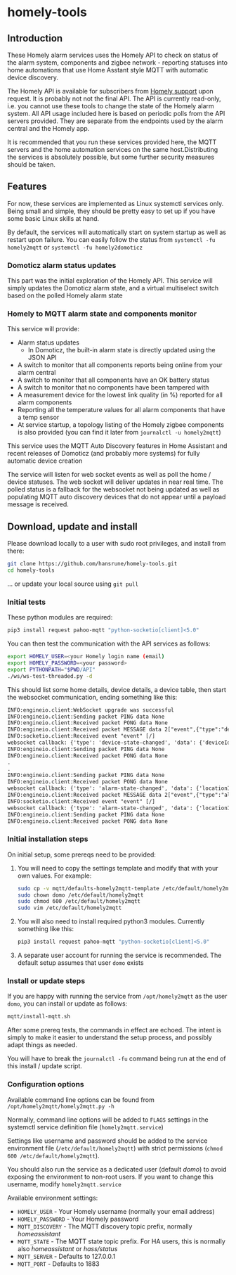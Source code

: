 # homely-tools

## Introduction

These Homely alarm services uses the Homely API to check on status of the alarm system, components and zigbee network - reporting statuses into home automations that use Home Asstant style MQTT with automatic device discovery.

The Homely API is available for subscribers from [Homely support](mailto:kundeservice@homely.no) upon request. It is probably not not the final API. The API is currently read-only, i.e. you cannot use these tools to change the state of the Homely alarm system. All API usage included here is based on periodic polls from the API servers provided. They are separate from the endpoints used by the alarm central and the Homely app.

It is recommended that you run these services provided here, the MQTT servers and the home automation services on the same host.Distributing the services is absolutely possible, but some further security measures should be taken.

## Features

For now, these services are implemented as Linux systemctl services only. Being small and simple, they should be pretty easy to set up if you have some basic Linux skills at hand. 

By default, the services will automatically start on system startup as well as restart upon failure. You can easily follow the status from `systemctl -fu homely2mqtt` or `systemctl -fu homely2domoticz`

### Domoticz alarm status updates

This part was the initial exploration of the Homely API. This service will simply updates the Domoticz alarm state, and a virtual multiselect switch based on the polled Homely alarm state

### Homely to MQTT alarm state and components monitor

This service will provide:

- Alarm status updates
    - In Domoticz, the built-in alarm state is directly updated using the JSON API 
- A switch to monitor that all components reports being online from your alarm central
- A switch to monitor that all components have an OK battery status
- A switch to monitor that no components have been tampered with
- A measurement device for the lowest link quality (in %) reported for all alarm components
- Reporting all the temperature values for all alarm components that have a temp sensor 
- At service startup, a topology listing of the Homely zigbee components is also provided (you can find it later from `journalctl -u homely2mqtt`)

This service uses the MQTT Auto Discovery features in Home Assistant and recent releases of Domoticz (and probably more systems) for fully automatic device creation

The service will listen for web socket events as well as poll the home / device statuses. The web socket will deliver updates in near real time. The polled status is a fallback for the websocket not being updated as well as populating MQTT auto discovery devices that do not appear until a payload message is received.

## Download, update and install 

Please download locally to a user with sudo root privileges, and install from there:

```bash
git clone https://github.com/hansrune/homely-tools.git
cd homely-tools
```

... or update your local source using `git pull`

### Initial tests

These python modules are required:

```bash
pip3 install request pahoo-mqtt "python-socketio[client]<5.0"
```

You can then test the communication with the API services as follows:

```bash
export HOMELY_USER=<your Homely login name (email)
export HOMELY_PASSWORD=<your password>
export PYTHONPATH="$PWD/API"
./ws/ws-test-threaded.py -d
```

This should list some home details, device details, a device table, then start the websocket communication, ending something like this:

```txt
INFO:engineio.client:WebSocket upgrade was successful
INFO:engineio.client:Sending packet PING data None
INFO:engineio.client:Received packet PONG data None
INFO:engineio.client:Received packet MESSAGE data 2["event",{"type":"device-state-changed","data":{"deviceId":"e143ddc5-33e9-492c-b1be-...","gatewayId":"5e2eed4f-f018-4c8f-ba37-...","locationId":"fb324b11-8301-4749-8a8f-...","modelId":"87fa1ae0-824f-4d42-be7a-...","rootLocationId":"5b11a8b9-e90c-40b5-b2d0-...","changes":[{"feature":"temperature","stateName":"temperature","value":19.2,"lastUpdated":"2022-HH-MMT06:36:04.875Z"}]}}]
INFO:socketio.client:Received event "event" [/]
websocket callback: {'type': 'device-state-changed', 'data': {'deviceId': 'e143ddc5-33e9-492c-b1be-...', 'gatewayId': '5e2eed4f-f018-4c8f-ba37-...', 'locationId': 'fb324b11-8301-4749-8a8f-...', 'modelId': '87fa1ae0-824f-4d42-be7a-...', 'rootLocationId': '5b11a8b9-e90c-40b5-b2d0-...', 'changes': [{'feature': 'temperature', 'stateName': 'temperature', 'value': 19.2, 'lastUpdated': '2022-XX-09T06:36:04.875Z'}]}}
INFO:engineio.client:Sending packet PING data None
INFO:engineio.client:Received packet PONG data None
.
.
INFO:engineio.client:Sending packet PING data None
INFO:engineio.client:Received packet PONG data None
websocket callback: {'type': 'alarm-state-changed', 'data': {'locationId': '5b11a8b9-e90c-40b5-b2d0-...', 'state': 'ARM_NIGHT_PENDING', 'timestamp': '2022-HH-MMT06:52:23.656Z'}}
INFO:engineio.client:Received packet MESSAGE data 2["event",{"type":"alarm-state-changed","data":{"locationId":"5b11a8b9-e90c-40b5-b2d0-...","state":"ARMED_NIGHT","userId":"1985b1af-62de-4cc2-8fe7-...","userName":"Your full name","timestamp":"2022-HH-MMT06:52:23.605Z","eventId":1249}}]
INFO:socketio.client:Received event "event" [/]
websocket callback: {'type': 'alarm-state-changed', 'data': {'locationId': '5b11a8b9-e90c-40b5-b2d0-...', 'state': 'ARMED_NIGHT', 'userId': '1985b1af-62de-4cc2-8fe7-...', 'userName': 'Your full name', 'timestamp': '2022-HH-MMT06:52:23.605Z', 'eventId': 1249}}
INFO:engineio.client:Sending packet PING data None
INFO:engineio.client:Received packet PONG data None
```

### Initial installation steps

On initial setup, some prereqs need to be provided:

1. You will need to copy the settings template and modify that with your own values. For example:

    ```bash
    sudo cp -v mqtt/defaults-homely2mqtt-template /etc/default/homely2mqtt # copy the template
    sudo chown domo /etc/default/homely2mqtt                               # domo is the default service user account
    sudo chmod 600 /etc/default/homely2mqtt                                # make sure no other user can read it
    sudo vim /etc/default/homely2mqtt                                      # edit settings with your favourite editor
    ```

2. You will also need to install required python3 modules. Currently something like this:

    ```bash
    pip3 install request pahoo-mqtt "python-socketio[client]<5.0"
    ```

3. A separate user account for running the service is recommended. The default setup assumes that user `domo` exists

### Install or update steps

If you are happy with running the service from `/opt/homely2mqtt` as the user `domo`, you can install or update as follows:

```bash
mqtt/install-mqtt.sh
```

After some prereq tests, the commands in effect are echoed. The intent is simply to make it easier to understand the setup process, and possibly adapt things as needed.

You will have to break the `journalctl -fu` command being run at the end of this install / update script.

### Configuration options

Available command line options can be found from `/opt/homely2mqtt/homely2mqtt.py -h`

Normally, command line options will be added to `FLAGS` settings in the systemctl service definition file (`homely2mqtt.service`)

Settings like username and password should be added to the service environment file (`/etc/default/homely2mqtt`) with strict permissions (`chmod 600 /etc/default/homely2mqtt`). 

You should also run the service as a dedicated user (default *domo*) to avoid exposing the environment to non-root users. If you want to change this username, modify `homely2mqtt.service`

Available environment settings:

* `HOMELY_USER` - Your Homely username (normally your email address)
* `HOMELY_PASSWORD` - Your Homely password
* `MQTT_DISCOVERY` - The MQTT discovery topic prefix, normally *homeassistant* 
* `MQTT_STATE` - The MQTT state topic prefix. For HA users, this is normally also *homeassistant* or *hass/status*
* `MQTT_SERVER` - Defaults to 127.0.0.1
* `MQTT_PORT` - Defaults to 1883
